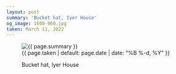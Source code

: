 ```yaml
---
layout: post
summary: 'Bucket hat, Iyer House'
og_image: 1608-960.jpg
taken: March 11, 2022
---
```


<figure class="post">
<img alt="{{ page.summary }}" sizes="(min-width: 700px) 50vw, calc(100vw - 2rem)" src="{{ site.assets_url }}/1608-480.jpg" srcset="{{ site.assets_url }}/1608-240.jpg 240w, {{ site.assets_url }}/1608-480.jpg 480w, {{ site.assets_url }}/1608-720.jpg 720w, {{ site.assets_url }}/1608-960.jpg 960w"/>
<figcaption>
<time>{{ page.taken | default: page.date | date: "%B %-d, %Y" }}</time>
<p>Bucket hat, Iyer House</p>
</figcaption>
</figure>
